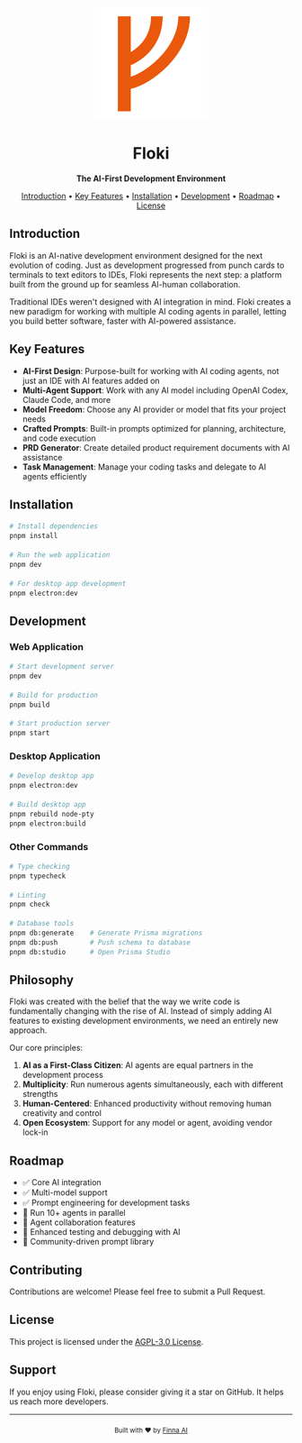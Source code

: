 <div align="center">
  <img src="public/fehu-colored.png" alt="Floki Logo" width="200"/>
  <h1>Floki</h1>
  <p><strong>The AI-First Development Environment</strong></p>
  
  <p>
    <a href="#introduction">Introduction</a> •
    <a href="#key-features">Key Features</a> •
    <a href="#installation">Installation</a> •
    <a href="#development">Development</a> •
    <a href="#roadmap">Roadmap</a> •
    <a href="#license">License</a>
  </p>
</div>

## Introduction

Floki is an AI-native development environment designed for the next evolution of coding. Just as development progressed from punch cards to terminals to text editors to IDEs, Floki represents the next step: a platform built from the ground up for seamless AI-human collaboration.

Traditional IDEs weren't designed with AI integration in mind. Floki creates a new paradigm for working with multiple AI coding agents in parallel, letting you build better software, faster with AI-powered assistance.

## Key Features

- **AI-First Design**: Purpose-built for working with AI coding agents, not just an IDE with AI features added on
- **Multi-Agent Support**: Work with any AI model including OpenAI Codex, Claude Code, and more
- **Model Freedom**: Choose any AI provider or model that fits your project needs
- **Crafted Prompts**: Built-in prompts optimized for planning, architecture, and code execution
- **PRD Generator**: Create detailed product requirement documents with AI assistance
- **Task Management**: Manage your coding tasks and delegate to AI agents efficiently

## Installation

```bash
# Install dependencies
pnpm install

# Run the web application
pnpm dev

# For desktop app development
pnpm electron:dev
```

## Development

### Web Application

```bash
# Start development server
pnpm dev

# Build for production
pnpm build

# Start production server
pnpm start
```

### Desktop Application

```bash
# Develop desktop app
pnpm electron:dev

# Build desktop app
pnpm rebuild node-pty
pnpm electron:build
```

### Other Commands

```bash
# Type checking
pnpm typecheck

# Linting
pnpm check

# Database tools
pnpm db:generate    # Generate Prisma migrations
pnpm db:push        # Push schema to database
pnpm db:studio      # Open Prisma Studio
```

## Philosophy

Floki was created with the belief that the way we write code is fundamentally changing with the rise of AI. Instead of simply adding AI features to existing development environments, we need an entirely new approach.

Our core principles:

1. **AI as a First-Class Citizen**: AI agents are equal partners in the development process
2. **Multiplicity**: Run numerous agents simultaneously, each with different strengths
3. **Human-Centered**: Enhanced productivity without removing human creativity and control
4. **Open Ecosystem**: Support for any model or agent, avoiding vendor lock-in

## Roadmap

- ✅ Core AI integration
- ✅ Multi-model support
- ✅ Prompt engineering for development tasks
- 🔄 Run 10+ agents in parallel
- 🔄 Agent collaboration features
- 🔄 Enhanced testing and debugging with AI
- 🔄 Community-driven prompt library

## Contributing

Contributions are welcome! Please feel free to submit a Pull Request.

## License

This project is licensed under the [AGPL-3.0 License](LICENSE).

## Support

If you enjoy using Floki, please consider giving it a star on GitHub. It helps us reach more developers.

---

<div align="center">
  <sub>Built with ❤️ by <a href="https://finna.ai">Finna AI</a></sub>
</div>
